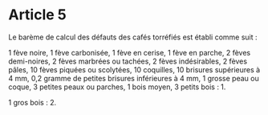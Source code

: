 # Article 5

Le barème de calcul des défauts des cafés torréfiés est établi comme suit :

1 fève noire, 1 fève carbonisée, 1 fève en cerise, 1 fève en parche, 2 fèves demi-noires, 2 fèves marbrées ou tachées, 2 fèves indésirables, 2 fèves pâles, 10 fèves piquées ou scolytées, 10 coquilles, 10 brisures supérieures à 4 mm, 0,2 gramme de petites brisures inférieures à 4 mm, 1 grosse peau ou coque, 3 petites peaux ou parches, 1 bois moyen, 3 petits bois : 1.

1 gros bois : 2.
